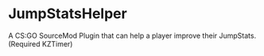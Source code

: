 # JumpStatsHelper
A CS:GO SourceMod Plugin that can help a player improve their JumpStats. (Required KZTimer)
